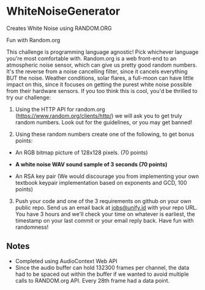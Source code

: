 # WhiteNoiseGenerator
Creates White Noise using RANDOM.ORG

Fun with Random.org

This challenge is programming language agnostic! Pick whichever language you're most comfortable with. Random.org is a web front-end to an atmospheric noise sensor, which can give us pretty good random numbers. It's the reverse from a noise cancelling filter, since it cancels everything BUT the noise. Weather conditions, solar flares, a full-moon can have little impact on this, since it focuses on getting the purest white noise possible from their hardware sensors. If you too think this is cool, you'd be thrilled to try our challenge:

1. Using the HTTP API for random.org (https://www.random.org/clients/http/) we will ask you to get truly random numbers. Look out for the guidelines, or you may get banned!

2. Using these random numbers create one of the following, to get bonus points:

- An RGB bitmap picture of 128x128 pixels. (70 points)

- **A white noise WAV sound sample of 3 seconds (70 points)**

- An RSA key pair (We would discourage you from implementing your own textbook keypair implementation based on exponents and GCD, 100 points)

3. Push your code and one of the 3 requirements on github on your own public repo. Send us an email back at jobs@unify.id with your repo URL. You have 3 hours and we'll check your time on whatever is earliest, the timestamp on your last commit or your email reply back. Have fun with randomness!

## Notes

- Completed using AudioContext Web API
- Since the audio buffer can hold 132300 frames per channel, the data had to be spaced out within the buffer if we wanted to avoid multiple calls to RANDOM.org API. Every 28th frame had a data point.

